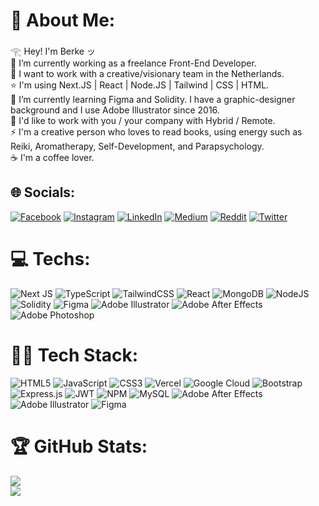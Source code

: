 # 💫 About Me:
𓂀 Hey! I'm Berke ッ<br>🧩 I’m currently working as a freelance Front-End Developer.<br>🥮 I want to work with a creative/visionary team in the Netherlands.<br>⭐ I'm using Next.JS | React | Node.JS | Tailwind | CSS | HTML.<br>💠 I’m currently learning Figma and Solidity. I have a graphic-designer background and I use Adobe Illustrator since 2016.<br>💬 I'd like to work with you / your company with Hybrid / Remote.<br>⚡ I'm a creative person who loves to read books, using energy such as Reiki, Aromatherapy, Self-Development, and Parapsychology.<br>☕ I'm a coffee lover.


## 🌐 Socials:
[![Facebook](https://img.shields.io/badge/Facebook-%231877F2.svg?logo=Facebook&logoColor=white)](https://facebook.com/BerkeGuleryuz1) [![Instagram](https://img.shields.io/badge/Instagram-%23E4405F.svg?logo=Instagram&logoColor=white)](https://instagram.com/berkeguleryuz) [![LinkedIn](https://img.shields.io/badge/LinkedIn-%230077B5.svg?logo=linkedin&logoColor=white)](https://linkedin.com/in/berke-guleryuz) [![Medium](https://img.shields.io/badge/Medium-12100E?logo=medium&logoColor=white)](https://medium.com/@berkeguleryuz) [![Reddit](https://img.shields.io/badge/Reddit-%23FF4500.svg?logo=Reddit&logoColor=white)](https://reddit.com/user/omegayon) [![Twitter](https://img.shields.io/badge/Twitter-%231DA1F2.svg?logo=Twitter&logoColor=white)](https://twitter.com/Omegayon) 

# 💻 Techs:
![Next JS](https://img.shields.io/badge/Next-black?style=for-the-badge&logo=next.js&logoColor=white) ![TypeScript](https://img.shields.io/badge/typescript-%23007ACC.svg?style=for-the-badge&logo=typescript&logoColor=white) ![TailwindCSS](https://img.shields.io/badge/tailwindcss-%2338B2AC.svg?style=for-the-badge&logo=tailwind-css&logoColor=white) ![React](https://img.shields.io/badge/react-%2320232a.svg?style=for-the-badge&logo=react&logoColor=%2361DAFB) ![MongoDB](https://img.shields.io/badge/MongoDB-%234ea94b.svg?style=for-the-badge&logo=mongodb&logoColor=white) ![NodeJS](https://img.shields.io/badge/node.js-6DA55F?style=for-the-badge&logo=node.js&logoColor=white) ![Solidity](https://img.shields.io/badge/Solidity-%23363636.svg?style=for-the-badge&logo=solidity&logoColor=white) ![Figma](https://img.shields.io/badge/figma-%23F24E1E.svg?style=for-the-badge&logo=figma&logoColor=white) ![Adobe Illustrator](https://img.shields.io/badge/adobe%20illustrator-%23FF9A00.svg?style=for-the-badge&logo=adobe%20illustrator&logoColor=white) ![Adobe After Effects](https://img.shields.io/badge/Adobe%20After%20Effects-9999FF.svg?style=for-the-badge&logo=Adobe%20After%20Effects&logoColor=white) ![Adobe Photoshop](https://img.shields.io/badge/adobe%20photoshop-%2331A8FF.svg?style=for-the-badge&logo=adobe%20photoshop&logoColor=white)


# 🧑‍💻 Tech Stack:
![HTML5](https://img.shields.io/badge/html5-%23E34F26.svg?style=for-the-badge&logo=html5&logoColor=white) ![JavaScript](https://img.shields.io/badge/javascript-%23323330.svg?style=for-the-badge&logo=javascript&logoColor=%23F7DF1E)  ![CSS3](https://img.shields.io/badge/css3-%231572B6.svg?style=for-the-badge&logo=css3&logoColor=white) ![Vercel](https://img.shields.io/badge/vercel-%23000000.svg?style=for-the-badge&logo=vercel&logoColor=white) ![Google Cloud](https://img.shields.io/badge/Google%20Cloud-%234285F4.svg?style=for-the-badge&logo=google-cloud&logoColor=white) ![Bootstrap](https://img.shields.io/badge/bootstrap-%23563D7C.svg?style=for-the-badge&logo=bootstrap&logoColor=white) ![Express.js](https://img.shields.io/badge/express.js-%23404d59.svg?style=for-the-badge&logo=express&logoColor=%2361DAFB) ![JWT](https://img.shields.io/badge/JWT-black?style=for-the-badge&logo=JSON%20web%20tokens) ![NPM](https://img.shields.io/badge/NPM-%23000000.svg?style=for-the-badge&logo=npm&logoColor=white)     ![MySQL](https://img.shields.io/badge/mysql-%2300f.svg?style=for-the-badge&logo=mysql&logoColor=white) ![Adobe After Effects](https://img.shields.io/badge/Adobe%20After%20Effects-9999FF.svg?style=for-the-badge&logo=Adobe%20After%20Effects&logoColor=white) ![Adobe Illustrator](https://img.shields.io/badge/adobeillustrator-%23FF9A00.svg?style=for-the-badge&logo=adobeillustrator&logoColor=white) 	![Figma](https://img.shields.io/badge/figma-%23F24E1E.svg?style=for-the-badge&logo=figma&logoColor=white) 
# 🏆 GitHub Stats:
![](https://github-readme-streak-stats.herokuapp.com/?user=berkeguleryuz&theme=dark&hide_border=false)<br/>
![](https://github-readme-stats.vercel.app/api/top-langs/?username=berkeguleryuz&theme=dark&hide_border=false&include_all_commits=true&count_private=false&layout=compact)
